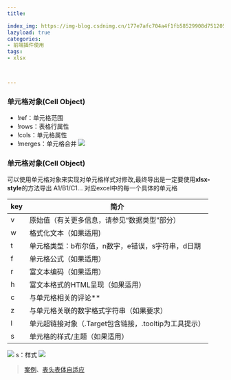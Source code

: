 ```yaml
---
title: 

index_img: https://img-blog.csdnimg.cn/177e7afc704a4f1fb58529908d751205.png
lazyload: true
categories:
- 前端插件使用
tags:
- xlsx



---
```












### 单元格对象(Cell Object)
- !ref：单元格范围
- !rows：表格行属性
- !cols：单元格属性
- !merges：单元格合并
![](https://img-blog.csdnimg.cn/eaa4e20477cb44cc97313f6ea710c3ee.png)


### 单元格对象(Cell Object)
可以使用单元格对象来实现对单元格样式对修改,最终导出是一定要使用**xlsx-style**的方法导出
A1/B1/C1...  对应excel中的每一个具体的单元格

| key | 简介 |
|--|--|
| v | 原始值（有关更多信息，请参见“数据类型”部分） |
| w | 格式化文本（如果适用) |
| t | 单元格类型：b布尔值，n数字，e错误，s字符串，d日期 |
| f | 单元格公式（如果适用） |
|  r| 富文本编码（如果适用） |
| h | 富文本格式的HTML呈现（如果适用） |
| c | 与单元格相关的评论** |
| z | 与单元格关联的数字格式字符串（如果要求） |
| l | 单元超链接对象（.Target包含链接，.tooltip为工具提示） |
| s | 单元格的样式/主题（如果适用） |

![](https://img-blog.csdnimg.cn/177e7afc704a4f1fb58529908d751205.png)
s：样式
![](https://img-blog.csdnimg.cn/2b1ca88f94c443f18419d8e1d77128ed.png)



> [案例](https://blog.csdn.net/qq_42618566/article/details/107253501)、[表头表体自适应](https://ask.csdn.net/questions/7839639)

